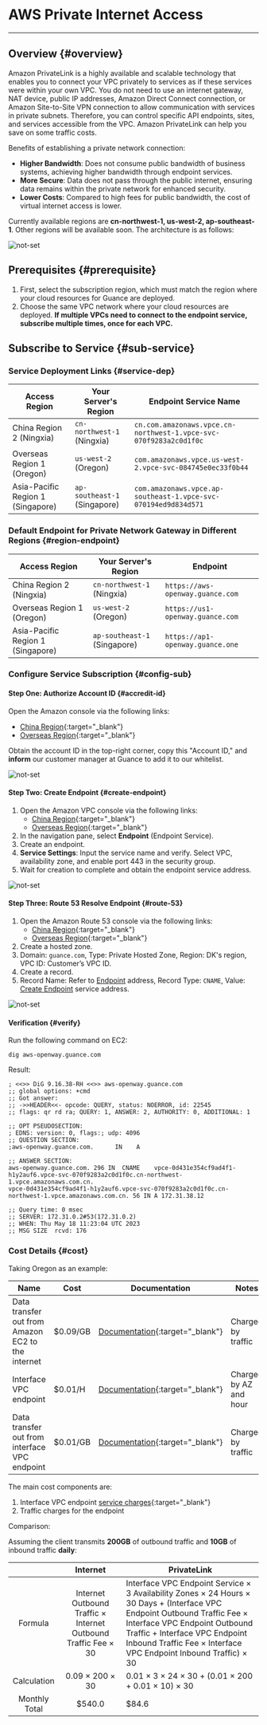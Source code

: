 # AWS Private Internet Access

---

## Overview {#overview}

Amazon PrivateLink is a highly available and scalable technology that enables you to connect your VPC privately to services as if these services were within your own VPC. You do not need to use an internet gateway, NAT device, public IP addresses, Amazon Direct Connect connection, or Amazon Site-to-Site VPN connection to allow communication with services in private subnets. Therefore, you can control specific API endpoints, sites, and services accessible from the VPC. Amazon PrivateLink can help you save on some traffic costs.

Benefits of establishing a private network connection:

- **Higher Bandwidth**: Does not consume public bandwidth of business systems, achieving higher bandwidth through endpoint services.
- **More Secure**: Data does not pass through the public internet, ensuring data remains within the private network for enhanced security.
- **Lower Costs**: Compared to high fees for public bandwidth, the cost of virtual internet access is lower.

Currently available regions are **cn-northwest-1, us-west-2, ap-southeast-1**. Other regions will be available soon. The architecture is as follows:

![not-set](https://static.guance.com/images/datakit/aws_privatelink.png)

## Prerequisites {#prerequisite}

1. First, select the subscription region, which must match the region where your cloud resources for Guance are deployed.
2. Choose the same VPC network where your cloud resources are deployed. **If multiple VPCs need to connect to the endpoint service, subscribe multiple times, once for each VPC.**

## Subscribe to Service {#sub-service}

### Service Deployment Links {#service-dep}

| **Access Region** | **Your Server's Region**       | **Endpoint Service Name**                                      |
| ----------------- | ------------------------------ | -------------------------------------------------------------- |
| China Region 2 (Ningxia) | `cn-northwest-1` (Ningxia) | `cn.com.amazonaws.vpce.cn-northwest-1.vpce-svc-070f9283a2c0d1f0c` |
| Overseas Region 1 (Oregon) | `us-west-2` (Oregon)     | `com.amazonaws.vpce.us-west-2.vpce-svc-084745e0ec33f0b44`      |
| Asia-Pacific Region 1 (Singapore) | `ap-southeast-1` (Singapore) | `com.amazonaws.vpce.ap-southeast-1.vpce-svc-070194ed9d834d571` |

### Default Endpoint for Private Network Gateway in Different Regions {#region-endpoint}

| **Access Region** | **Your Server's Region**       | **Endpoint**                                                |
| ----------------- | ------------------------------ | ------------------------------------------------------------ |
| China Region 2 (Ningxia) | `cn-northwest-1` (Ningxia) | `https://aws-openway.guance.com`                             |
| Overseas Region 1 (Oregon) | `us-west-2` (Oregon)     | `https://us1-openway.guance.com`                             |
| Asia-Pacific Region 1 (Singapore) | `ap-southeast-1` (Singapore) | `https://ap1-openway.guance.one`                            |

### Configure Service Subscription {#config-sub}

#### Step One: Authorize Account ID {#accredit-id}

Open the Amazon console via the following links:

- [China Region](https://console.amazonaws.cn/console/home){:target="_blank"}
- [Overseas Region](https://console.aws.amazon.com/console/home){:target="_blank"}

Obtain the account ID in the top-right corner, copy this "Account ID," and **inform** our customer manager at Guance to add it to our whitelist.

![not-set](https://static.guance.com/images/datakit/aws_privatelink_id.png)

#### Step Two: Create Endpoint {#create-endpoint}

1. Open the Amazon VPC console via the following links:
   - [China Region](https://console.amazonaws.cn/vpc/){:target="_blank"}
   - [Overseas Region](https://console.amazonaws.cn/vpc/){:target="_blank"}
2. In the navigation pane, select **Endpoint** (Endpoint Service).
3. Create an endpoint.
4. **Service Settings**: Input the service name and verify. Select VPC, availability zone, and enable port 443 in the security group.
5. Wait for creation to complete and obtain the endpoint service address.

![not-set](https://static.guance.com/images/datakit/aws-privatelink-dns.png)

#### Step Three: Route 53 Resolve Endpoint {#route-53}

1. Open the Amazon Route 53 console via the following links:
   - [China Region](https://console.amazonaws.cn/route53/v2/hostedzones/){:target="_blank"}
   - [Overseas Region](https://console.aws.amazon.com/route53/v2/hostedzones/){:target="_blank"}
2. Create a hosted zone.
3. Domain: `guance.com`, Type: Private Hosted Zone, Region: DK's region, VPC ID: Customer’s VPC ID.
4. Create a record.
5. Record Name: Refer to [Endpoint](aws-access.md#region-endpoint) address, Record Type: `CNAME`, Value: [Create Endpoint](aws-access.md#create-endpoint) service address.

![not-set](https://static.guance.com/images/datakit/aws_privatelink_route53.png)

#### Verification {#verify}

Run the following command on EC2:

```shell
dig aws-openway.guance.com
```

Result:

```shell
; <<>> DiG 9.16.38-RH <<>> aws-openway.guance.com
;; global options: +cmd
;; Got answer:
;; ->>HEADER<<- opcode: QUERY, status: NOERROR, id: 22545
;; flags: qr rd ra; QUERY: 1, ANSWER: 2, AUTHORITY: 0, ADDITIONAL: 1

;; OPT PSEUDOSECTION:
; EDNS: version: 0, flags:; udp: 4096
;; QUESTION SECTION:
;aws-openway.guance.com.      IN    A

;; ANSWER SECTION:
aws-openway.guance.com. 296 IN  CNAME    vpce-0d431e354cf9ad4f1-h1y2auf6.vpce-svc-070f9283a2c0d1f0c.cn-northwest-1.vpce.amazonaws.com.cn.
vpce-0d431e354cf9ad4f1-h1y2auf6.vpce-svc-070f9283a2c0d1f0c.cn-northwest-1.vpce.amazonaws.com.cn. 56 IN A 172.31.38.12

;; Query time: 0 msec
;; SERVER: 172.31.0.2#53(172.31.0.2)
;; WHEN: Thu May 18 11:23:04 UTC 2023
;; MSG SIZE  rcvd: 176
```

### Cost Details {#cost}

Taking Oregon as an example:

| Name                                                        | Cost     | Documentation                                                         | Notes                   |
| ----------------------------------------------------------- | -------- | --------------------------------------------------------------------- | ----------------------- |
| Data transfer out from Amazon EC2 to the internet            | $0.09/GB | [Documentation](https://aws.amazon.com/cn/ec2/pricing/on-demand/#Data_Transfer){:target="_blank"} | Charged by traffic      |
| Interface VPC endpoint                                       | $0.01/H  | [Documentation](https://aws.amazon.com/cn/privatelink/pricing/?nc1=h_ls){:target="_blank"} | Charged by AZ and hour  |
| Data transfer out from interface VPC endpoint                | $0.01/GB | [Documentation](https://aws.amazon.com/cn/privatelink/pricing/?nc1=h_ls){:target="_blank"} | Charged by traffic      |

The main cost components are:

1. Interface VPC endpoint [service charges](https://aws.amazon.com/cn/privatelink/pricing/?nc1=h_ls){:target="_blank"}
2. Traffic charges for the endpoint

Comparison:

Assuming the client transmits **200GB** of outbound traffic and **10GB** of inbound traffic **daily**:

|          |              Internet               | PrivateLink                                                  |
| :------: | :---------------------------------: | ------------------------------------------------------------ |
| Formula  | Internet Outbound Traffic × Internet Outbound Traffic Fee × 30 | Interface VPC Endpoint Service × 3 Availability Zones × 24 Hours × 30 Days + (Interface VPC Endpoint Outbound Traffic Fee × Interface VPC Endpoint Outbound Traffic + Interface VPC Endpoint Inbound Traffic Fee × Interface VPC Endpoint Inbound Traffic) × 30 |
| Calculation |         0.09 × 200 × 30           | 0.01 × 3 × 24 × 30 + (0.01 × 200 + 0.01 × 10) × 30 |
| Monthly Total |             $540.0              | $84.6 |
